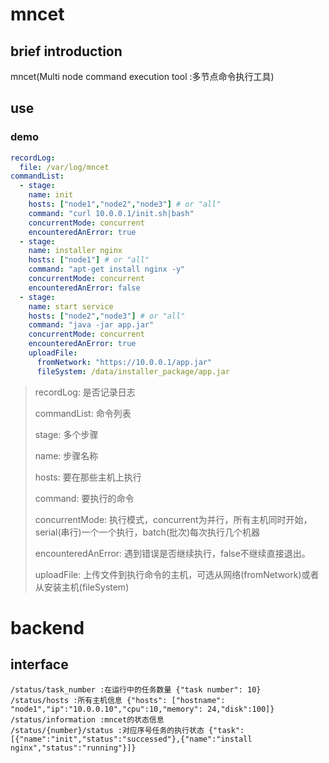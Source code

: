 # mncet

## brief introduction

mncet(Multi node command execution tool :多节点命令执行工具)

## use

### demo

```yaml
recordLog:
  file: /var/log/mncet
commandList:
  - stage:
    name: init
    hosts: ["node1","node2","node3"] # or "all"
    command: "curl 10.0.0.1/init.sh|bash"
    concurrentMode: concurrent
    encounteredAnError: true
  - stage:
    name: installer nginx
    hosts: ["node1"] # or "all"
    command: "apt-get install nginx -y"
    concurrentMode: concurrent
    encounteredAnError: false
  - stage:
    name: start service
    hosts: ["node2","node3"] # or "all"
    command: "java -jar app.jar"
    concurrentMode: concurrent
    encounteredAnError: true
    uploadFile: 
      fromNetwork: "https://10.0.0.1/app.jar"
      fileSystem: /data/installer_package/app.jar
```

> recordLog: 是否记录日志
>
> commandList: 命令列表
>
> stage: 多个步骤
>
> name: 步骤名称
>
> hosts: 要在那些主机上执行
>
> command: 要执行的命令
>
> concurrentMode: 执行模式，concurrent为并行，所有主机同时开始，serial(串行)一个一个执行，batch(批次)每次执行几个机器
>
> encounteredAnError: 遇到错误是否继续执行，false不继续直接退出。
>
> uploadFile: 上传文件到执行命令的主机，可选从网络(fromNetwork)或者从安装主机(fileSystem)


# backend

## interface

```
/status/task_number :在运行中的任务数量 {"task number": 10}
/status/hosts :所有主机信息 {"hosts": ["hostname": "node1","ip":"10.0.0.10","cpu":10,"memory": 24,"disk":100]}
/status/information :mncet的状态信息
/status/{number}/status :对应序号任务的执行状态 {"task":[{"name":"init","status":"successed"},{"name":"install nginx","status":"running"}]}
```




